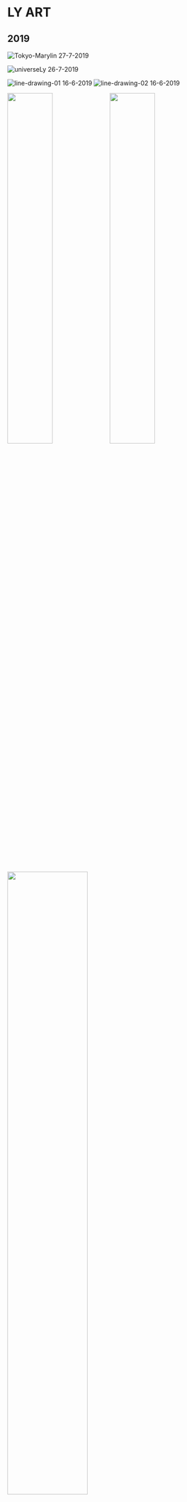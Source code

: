 # LY ART 


## 2019

![Tokyo-Marylin](../images/Tokyo-Marylin.png)
27-7-2019

![universeLy](../images/universeLy.png)
26-7-2019

![line-drawing-01](../images/line-drawing-01.jpg)
16-6-2019
![line-drawing-02](../images/line-drawing-02.jpg)
16-6-2019

<div float="left" width="100%">
  <img src="docs/images/vocdoni-1.png" width="45%" />
  <img src="docs/images/vocdoni-2.png" width="45%" /> 
  <img src="docs/images/vocdoni-3.png" width="60%" /> 
</div>

7-6-2019 See this drawings in [Vocdoni](https://vocdoni.io/) 

![cyborg-01](../images/cyborg-01.png)
21-5-2019
![cyborg-02](../images/cyborg-02.png)
21-5-2019
![cyborg-03](../images/cyborg-03.png)
21-5-2019

![carrots](../images/carrots.png)
16-3-2019
![carrot-evolving](../images/carrot-evolving.png)
25-3-2019

![Ly portrait tiles](../images/LyPortraitTiles.png)
25-3-2019

![Fatou-Matta](../images/FatouMatta.png)
12-3-2019

![Aja](../images/aja.png)   


## 2018

<div float="left" width="100%">
  <img src="docs/images/cryptoXmas1.png" width="40%" />
  <img src="docs/images/cryptoXmas2.png" width="40%" /> 
  <img src="docs/images/cryptoXmas3.png" width="40%" /> 
  <img src="docs/images/cryptoXmas4.png" width="40%" /> 
</div>

20-12-2019 To support Venezuela with [Crypto Xmas](https://cryptoxmas.xyz/) project

![simple-dreamcatcher-black](../images/simple_dreamcatcher_black.jpg)
20-9-2018   To support the awesome [Giveth](https://giveth.io/) team
![simple-dreamcatcher-watercolor](../images/simple_dreamcatcher_watercolor_vertical.jpg)
20-9-2018   To support the awesome [Giveth](https://giveth.io/) team
![Giveth-dreamcatcher-white](../images/Giveth_dreamcatcher_white.jpg)
20-9-2018   To support the awesome [Giveth](https://giveth.io/) team
![Giveth-dreamcatcher-black](../images/Giveth_dreamcatcher_black.jpg)
20-9-2018   To support the awesome [Giveth](https://giveth.io/) team


![Aglow-kids](../images/aglowkids1.png)   
29-10-2018
![Aglow-kids](../images/aglowkids2.jpg)   
29-10-2018
See this drawings in [AglowKids](http://www.aglowkids.com/)  

![3wordChallenge5](../images/3wordChallenge5.jpg)
![3wordChallenge4](../images/3wordChallenge4.jpg)
![3wordChallenge2](../images/3wordChallenge2.jpg)
![3wordChallenge1](../images/3wordChallenge1.jpg)
![3wordChallenge3](../images/3wordChallenge3.jpg)
![xa-trust](../images/xa.jpg) 
![3wordChallenge6](../images/3wordChallenge6.jpg)
![wrap](../images/wrap.jpg) 

![martin-karol-xmas](../images/martin-karol.png) 

![igualada-xmas](../images/xmas2017.png) 

![calsots](../images/calsots.jpg)
21-3-2018

![mickey-mouse](../images/mickeyMouse.jpg)
20-3-2018

![dailyChallenge](../images/dailyChallenge.jpg)
8-3-2018

![bug](../images/bug.jpg)
5-3-2018    